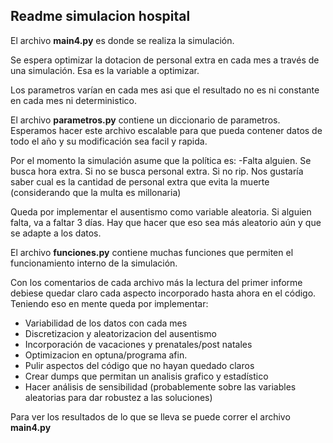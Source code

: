 ## Readme simulacion hospital

El archivo **main4.py** es donde se realiza la simulación. 

Se espera optimizar la dotacion de personal extra en cada mes a través de una simulación. Esa es la variable a optimizar.

Los parametros varían en cada mes asi que el resultado no es ni constante en cada mes ni deterministico.

El archivo **parametros.py** contiene un diccionario de parametros.
Esperamos hacer este archivo escalable para que pueda contener datos de todo el año y su modificación sea facil y rapida.

Por el momento la simulación asume que la política es:
-Falta alguien. Se busca hora extra. Si no se busca personal extra. Si no rip. Nos gustaría saber cual es la cantidad de personal extra que evita la muerte (considerando que la multa es millonaria)

Queda por implementar el ausentismo como variable aleatoria. Si alguien falta, va a faltar 3 días. Hay que hacer que eso sea más aleatorio aún y que se adapte a los datos. 

El archivo **funciones.py** contiene muchas funciones que permiten el funcionamiento interno de la simulación. 

Con los comentarios de cada archivo más la lectura del primer informe debiese quedar claro cada aspecto incorporado hasta ahora en el código. Teniendo eso en mente queda por implementar:

- Variabilidad de los datos con cada mes
- Discretizacion y aleatorizacion del ausentismo
- Incorporación de vacaciones y prenatales/post natales
- Optimizacion en optuna/programa afin.
- Pulir aspectos del código que no hayan quedado claros
- Crear dumps que permitan un analisis grafico y estadístico
- Hacer análisis de sensibilidad (probablemente sobre las variables aleatorias para dar robustez a las soluciones)

Para ver los resultados de lo que se lleva se puede correr el archivo **main4.py**